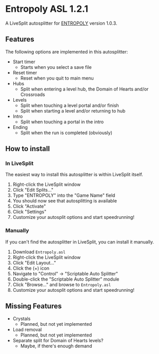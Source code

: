 # Entropoly ASL 1.2.1
A LiveSplit autosplitter for [ENTROPOLY](https://store.steampowered.com/app/2226160/ENTROPOLY/)
version 1.0.3.

## Features
The following options are implemented in this autosplitter:
* Start timer
  * Starts when you select a save file
* Reset timer
  * Reset when you quit to main menu
* Hubs
  * Split when entering a level hub, the Domain of Hearts and/or Crossroads
* Levels
  * Split when touching a level portal and/or finish
  * Split when starting a level and/or returning to hub
* Intro
  * Split when touching a portal in the intro
* Ending
  * Split when the run is completed (obviously)

## How to install

### In LiveSplit
The easiest way to install this autosplitter is within LiveSplit itself.
1. Right-click the LiveSplit window
2. Click "Edit Splits..."
3. Type "ENTROPOLY" into the "Game Name" field
4. You should now see that autosplitting is available
5. Click "Activate"
6. Click "Settings"
7. Customize your autosplit options and start speedrunning!

### Manually
If you can't find the autosplitter in LiveSplit, you can install it manually.
1. Download `Entropoly.asl`
2. Right-click the LiveSplit window
3. Click "Edit Layout..."
4. Click the (+) icon
5. Navigate to "Control" -> "Scriptable Auto Splitter"
6. Double-click the "Scriptable Auto Splitter" module
7. Click "Browse..." and browse to `Entropoly.asl`
8. Customize your autosplit options and start speedrunning!

## Missing Features
* Crystals
  * Planned, but not yet implemented
* Load removal
  * Planned, but not yet implemented
* Separate split for Domain of Hearts levels?
  * Maybe, if there's enough demand
